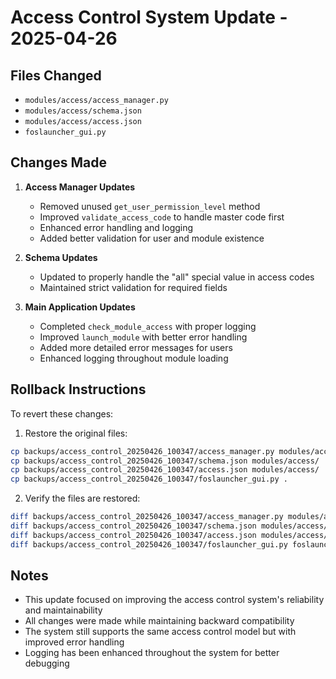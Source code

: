 # Access Control System Update - 2025-04-26

## Files Changed
- `modules/access/access_manager.py`
- `modules/access/schema.json`
- `modules/access/access.json`
- `foslauncher_gui.py`

## Changes Made
1. **Access Manager Updates**
   - Removed unused `get_user_permission_level` method
   - Improved `validate_access_code` to handle master code first
   - Enhanced error handling and logging
   - Added better validation for user and module existence

2. **Schema Updates**
   - Updated to properly handle the "all" special value in access codes
   - Maintained strict validation for required fields

3. **Main Application Updates**
   - Completed `check_module_access` with proper logging
   - Improved `launch_module` with better error handling
   - Added more detailed error messages for users
   - Enhanced logging throughout module loading

## Rollback Instructions
To revert these changes:

1. Restore the original files:
```bash
cp backups/access_control_20250426_100347/access_manager.py modules/access/
cp backups/access_control_20250426_100347/schema.json modules/access/
cp backups/access_control_20250426_100347/access.json modules/access/
cp backups/access_control_20250426_100347/foslauncher_gui.py .
```

2. Verify the files are restored:
```bash
diff backups/access_control_20250426_100347/access_manager.py modules/access/access_manager.py
diff backups/access_control_20250426_100347/schema.json modules/access/schema.json
diff backups/access_control_20250426_100347/access.json modules/access/access.json
diff backups/access_control_20250426_100347/foslauncher_gui.py foslauncher_gui.py
```

## Notes
- This update focused on improving the access control system's reliability and maintainability
- All changes were made while maintaining backward compatibility
- The system still supports the same access control model but with improved error handling
- Logging has been enhanced throughout the system for better debugging 